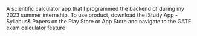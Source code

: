 A scientific calculator app that I programmed the backend of during my 2023 summer internship. To use product, download the iStudy App - Syllabus& Papers on the Play Store or App Store and navigate to the GATE exam calculator feature
